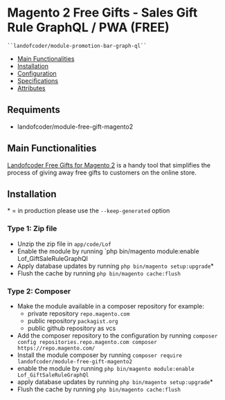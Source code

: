 # Magento 2 Free Gifts - Sales Gift Rule GraphQL / PWA (FREE)

    ``landofcoder/module-promotion-bar-graph-ql``

 - [Main Functionalities](#markdown-header-main-functionalities)
 - [Installation](#markdown-header-installation)
 - [Configuration](#markdown-header-configuration)
 - [Specifications](#markdown-header-specifications)
 - [Attributes](#markdown-header-attributes)
 
## Requiments
- landofcoder/module-free-gift-magento2

## Main Functionalities
[Landofcoder Free Gifts for Magento 2](https://landofcoder.com/magento-2-free-gift-extension.html) is a handy tool that simplifies the process of giving away free gifts to customers on the online store. 

## Installation
\* = in production please use the `--keep-generated` option

### Type 1: Zip file

 - Unzip the zip file in `app/code/Lof`
 - Enable the module by running `php bin/magento module:enable Lof_GiftSaleRuleGraphQl
 - Apply database updates by running `php bin/magento setup:upgrade`\*
 - Flush the cache by running `php bin/magento cache:flush`

### Type 2: Composer

 - Make the module available in a composer repository for example:
    - private repository `repo.magento.com`
    - public repository `packagist.org`
    - public github repository as vcs
 - Add the composer repository to the configuration by running `composer config repositories.repo.magento.com composer https://repo.magento.com/`
 - Install the module composer by running `composer require landofcoder/module-free-gift-magento2`
 - enable the module by running `php bin/magento module:enable Lof_GiftSaleRuleGraphQl`
 - apply database updates by running `php bin/magento setup:upgrade`\*
 - Flush the cache by running `php bin/magento cache:flush`

